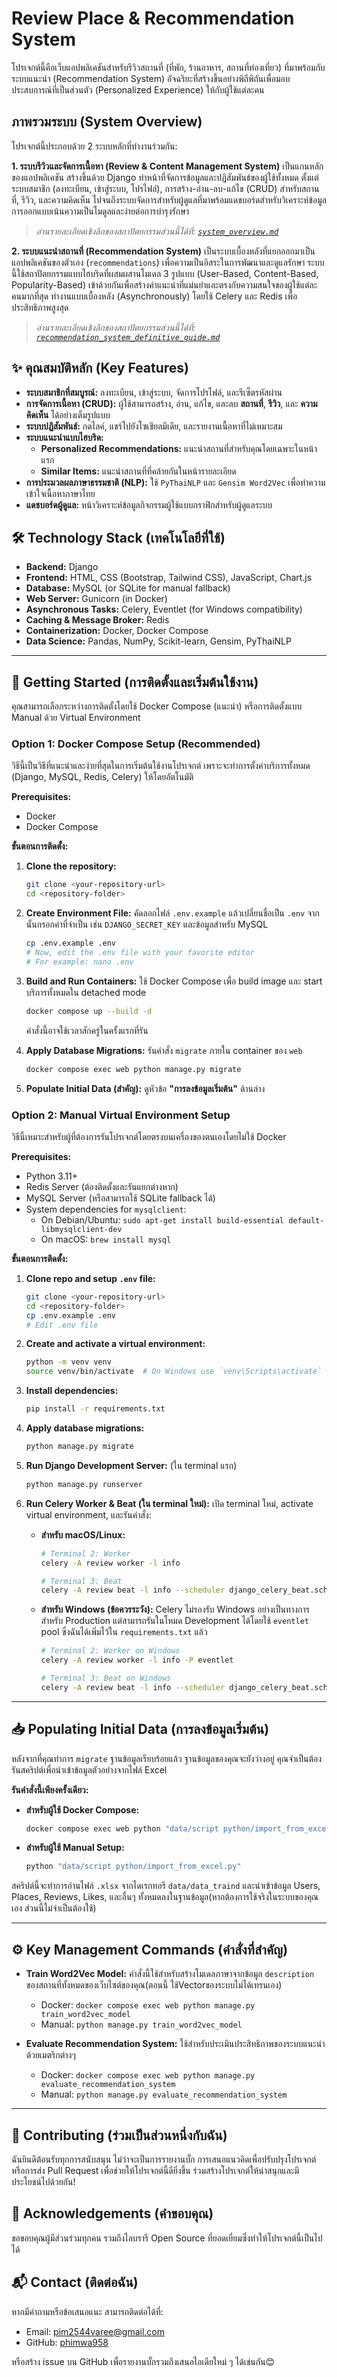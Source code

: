 # Review Place & Recommendation System

โปรเจกต์นี้คือเว็บแอปพลิเคชันสำหรับรีวิวสถานที่ (ที่พัก, ร้านอาหาร, สถานที่ท่องเที่ยว) ที่มาพร้อมกับระบบแนะนำ (Recommendation System) อัจฉริยะที่สร้างขึ้นอย่างพิถีพิถันเพื่อมอบประสบการณ์ที่เป็นส่วนตัว (Personalized Experience) ให้กับผู้ใช้แต่ละคน

## ภาพรวมระบบ (System Overview)

โปรเจกต์นี้ประกอบด้วย 2 ระบบหลักที่ทำงานร่วมกัน:

**1. ระบบรีวิวและจัดการเนื้อหา (Review & Content Management System)**
เป็นแกนหลักของแอปพลิเคชัน สร้างขึ้นด้วย Django ทำหน้าที่จัดการข้อมูลและปฏิสัมพันธ์ของผู้ใช้ทั้งหมด ตั้งแต่ระบบสมาชิก (ลงทะเบียน, เข้าสู่ระบบ, โปรไฟล์), การสร้าง-อ่าน-ลบ-แก้ไข (CRUD) สำหรับสถานที่, รีวิว, และความคิดเห็น ไปจนถึงระบบจัดการสำหรับผู้ดูแลที่มาพร้อมแดชบอร์ดสำหรับวิเคราะห์ข้อมูล การออกแบบเน้นความเป็นโมดูลและง่ายต่อการบำรุงรักษา
> *อ่านรายละเอียดเชิงลึกของสถาปัตยกรรมส่วนนี้ได้ที่: [`system_overview.md`](./system_overview.md)*

**2. ระบบแนะนำสถานที่ (Recommendation System)**
เป็นระบบเบื้องหลังที่แยกออกมาเป็นแอปพลิเคชันของตัวเอง (`recommendations`) เพื่อความเป็นอิสระในการพัฒนาและดูแลรักษา ระบบนี้ใช้สถาปัตยกรรมแบบไฮบริดที่ผสมผสานโมเดล 3 รูปแบบ (User-Based, Content-Based, Popularity-Based) เข้าด้วยกันเพื่อสร้างคำแนะนำที่แม่นยำและตรงกับความสนใจของผู้ใช้แต่ละคนมากที่สุด ทำงานแบบเบื้องหลัง (Asynchronously) โดยใช้ Celery และ Redis เพื่อประสิทธิภาพสูงสุด
> *อ่านรายละเอียดเชิงลึกของสถาปัตยกรรมส่วนนี้ได้ที่: [`recommendation_system_definitive_guide.md`](./recommendation_system_definitive_guide.md)*

## ✨ คุณสมบัติหลัก (Key Features)

*   **ระบบสมาชิกที่สมบูรณ์:** ลงทะเบียน, เข้าสู่ระบบ, จัดการโปรไฟล์, และรีเซ็ตรหัสผ่าน
*   **การจัดการเนื้อหา (CRUD):** ผู้ใช้สามารถสร้าง, อ่าน, แก้ไข, และลบ **สถานที่**, **รีวิว**, และ **ความคิดเห็น** ได้อย่างเต็มรูปแบบ
*   **ระบบปฏิสัมพันธ์:** กดไลค์, แชร์ไปยังโซเชียลมีเดีย, และรายงานเนื้อหาที่ไม่เหมาะสม
*   **ระบบแนะนำแบบไฮบริด:**
    *   **Personalized Recommendations:** แนะนำสถานที่สำหรับคุณโดยเฉพาะในหน้าแรก
    *   **Similar Items:** แนะนำสถานที่ที่คล้ายกันในหน้ารายละเอียด
*   **การประมวลผลภาษาธรรมชาติ (NLP):** ใช้ `PyThaiNLP` และ `Gensim Word2Vec` เพื่อทำความเข้าใจเนื้อหาภาษาไทย
*   **แดชบอร์ดผู้ดูแล:** หน้าวิเคราะห์ข้อมูลกิจกรรมผู้ใช้แบบกราฟิกสำหรับผู้ดูแลระบบ

## 🛠️ Technology Stack (เทคโนโลยีที่ใช้)

*   **Backend:** Django
*   **Frontend:** HTML, CSS (Bootstrap, Tailwind CSS), JavaScript, Chart.js
*   **Database:** MySQL (or SQLite for manual fallback)
*   **Web Server:** Gunicorn (in Docker)
*   **Asynchronous Tasks:** Celery, Eventlet (for Windows compatibility)
*   **Caching & Message Broker:** Redis
*   **Containerization:** Docker, Docker Compose
*   **Data Science:** Pandas, NumPy, Scikit-learn, Gensim, PyThaiNLP

---

## 🚀 Getting Started (การติดตั้งและเริ่มต้นใช้งาน)

คุณสามารถเลือกระหว่างการติดตั้งโดยใช้ Docker Compose (แนะนำ) หรือการติดตั้งแบบ Manual ด้วย Virtual Environment

### Option 1: Docker Compose Setup (Recommended)

วิธีนี้เป็นวิธีที่แนะนำและง่ายที่สุดในการเริ่มต้นใช้งานโปรเจกต์ เพราะจะทำการตั้งค่าบริการทั้งหมด (Django, MySQL, Redis, Celery) ให้โดยอัตโนมัติ

**Prerequisites:**
*   Docker
*   Docker Compose

**ขั้นตอนการติดตั้ง:**

1.  **Clone the repository:**
    ```bash
    git clone <your-repository-url>
    cd <repository-folder>
    ```

2.  **Create Environment File:**
    คัดลอกไฟล์ `.env.example` แล้วเปลี่ยนชื่อเป็น `.env` จากนั้นกรอกค่าที่จำเป็น เช่น `DJANGO_SECRET_KEY` และข้อมูลสำหรับ MySQL
    ```bash
    cp .env.example .env
    # Now, edit the .env file with your favorite editor
    # For example: nano .env
    ```

3.  **Build and Run Containers:**
    ใช้ Docker Compose เพื่อ build image และ start บริการทั้งหมดใน detached mode
    ```bash
    docker compose up --build -d
    ```
    คำสั่งนี้อาจใช้เวลาสักครู่ในครั้งแรกที่รัน

4.  **Apply Database Migrations:**
    รันคำสั่ง `migrate` ภายใน container ของ `web`
    ```bash
    docker compose exec web python manage.py migrate
    ```

5.  **Populate Initial Data (สำคัญ):**
    ดูหัวข้อ **"การลงข้อมูลเริ่มต้น"** ด้านล่าง

### Option 2: Manual Virtual Environment Setup

วิธีนี้เหมาะสำหรับผู้ที่ต้องการรันโปรเจกต์โดยตรงบนเครื่องของตนเองโดยไม่ใช้ Docker

**Prerequisites:**
*   Python 3.11+
*   Redis Server (ต้องติดตั้งและรันแยกต่างหาก)
*   MySQL Server (หรือสามารถใช้ SQLite fallback ได้)
*   System dependencies for `mysqlclient`:
    *   On Debian/Ubuntu: `sudo apt-get install build-essential default-libmysqlclient-dev`
    *   On macOS: `brew install mysql`

**ขั้นตอนการติดตั้ง:**

1.  **Clone repo and setup `.env` file:**
    ```bash
    git clone <your-repository-url>
    cd <repository-folder>
    cp .env.example .env
    # Edit .env file
    ```

2.  **Create and activate a virtual environment:**
    ```bash
    python -m venv venv
    source venv/bin/activate  # On Windows use `venv\Scripts\activate`
    ```

3.  **Install dependencies:**
    ```bash
    pip install -r requirements.txt
    ```

4.  **Apply database migrations:**
    ```bash
    python manage.py migrate
    ```

5.  **Run Django Development Server:**
    (ใน terminal แรก)
    ```bash
    python manage.py runserver
    ```

6.  **Run Celery Worker & Beat (ใน terminal ใหม่):**
    เปิด terminal ใหม่, activate virtual environment, และรันคำสั่ง:

    *   **สำหรับ macOS/Linux:**
        ```bash
        # Terminal 2: Worker
        celery -A review worker -l info

        # Terminal 3: Beat
        celery -A review beat -l info --scheduler django_celery_beat.schedulers:DatabaseScheduler
        ```
    *   **สำหรับ Windows (ข้อควรระวัง):**
        Celery ไม่รองรับ Windows อย่างเป็นทางการสำหรับ Production แต่สามารถรันในโหมด Development ได้โดยใช้ `eventlet` pool ซึ่งฉันได้เพิ่มไว้ใน `requirements.txt` แล้ว
        ```bash
        # Terminal 2: Worker on Windows
        celery -A review worker -l info -P eventlet

        # Terminal 3: Beat on Windows
        celery -A review beat -l info --scheduler django_celery_beat.schedulers:DatabaseScheduler
        ```

---

## 📥 Populating Initial Data (การลงข้อมูลเริ่มต้น)

หลังจากที่คุณทำการ `migrate` ฐานข้อมูลเรียบร้อยแล้ว ฐานข้อมูลของคุณจะยังว่างอยู่ คุณจำเป็นต้องรันสคริปต์เพื่อนำเข้าข้อมูลตัวอย่างจากไฟล์ Excel

**รันคำสั่งนี้เพียงครั้งเดียว:**

*   **สำหรับผู้ใช้ Docker Compose:**
    ```bash
    docker compose exec web python "data/script python/import_from_excel.py"
    ```
*   **สำหรับผู้ใช้ Manual Setup:**
    ```bash
    python "data/script python/import_from_excel.py"
    ```

สคริปต์นี้จะทำการอ่านไฟล์ `.xlsx` จากไดเรกทอรี `data/data_traind` และนำเข้าข้อมูล Users, Places, Reviews, Likes, และอื่นๆ ทั้งหมดลงในฐานข้อมูล(หากต้องการใช้จริงในระบบของคุณเอง ส่วนนี้ไม่จำเป็นต้องใช้)

---

## ⚙️ Key Management Commands (คำสั่งที่สำคัญ)

*   **Train Word2Vec Model:**
    คำสั่งนี้ใช้สำหรับสร้างโมเดลภาษาจากข้อมูล `description` ของสถานที่ทั้งหมดของเว็บไซต์ของคุณ(ตอนนี้ ใช้Vectorของระบบไม่ได้เทรนเอง)
    *   Docker: `docker compose exec web python manage.py train_word2vec_model`
    *   Manual: `python manage.py train_word2vec_model`

*   **Evaluate Recommendation System:**
    ใช้สำหรับประเมินประสิทธิภาพของระบบแนะนำด้วยเมตริกต่างๆ
    *   Docker: `docker compose exec web python manage.py evaluate_recommendation_system`
    *   Manual: `python manage.py evaluate_recommendation_system`

---

## 🙌 Contributing (ร่วมเป็นส่วนหนึ่งกับฉัน)

ฉันยินดีต้อนรับทุกการสนับสนุน ไม่ว่าจะเป็นการรายงานบั๊ก การเสนอแนวคิดเพื่อปรับปรุงโปรเจกต์ หรือการส่ง Pull Request เพื่อช่วยให้โปรเจกต์นี้ดียิ่งขึ้น ร่วมสร้างโปรเจกต์ให้น่าสนุกและมีประโยชน์ไปด้วยกัน!

## 🙏 Acknowledgements (คำขอบคุณ)

ขอขอบคุณผู้มีส่วนร่วมทุกคน รวมถึงไลบรารี Open Source ที่ยอดเยี่ยมซึ่งทำให้โปรเจกต์นี้เป็นไปได้

## 📬 Contact (ติดต่อฉัน)

หากมีคำถามหรือข้อเสนอแนะ สามารถติดต่อได้ที่:  
- Email: pim2544varee@gmail.com
- GitHub: [phimwa958](https://github.com/phimwa958)  

หรือสร้าง issue บน GitHub เพื่อรายงานบั๊กรวมถึงเสนอไอเดียใหม่ ๆ
ได้เช่นกัน😊